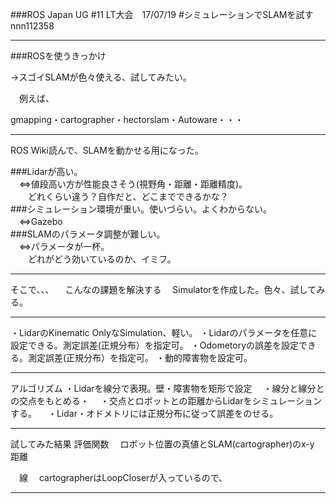 ###ROS Japan UG #11 LT大会　17/07/19 
#シミュレーションでSLAMを試す
nnn112358

---

###ROSを使うきっかけ 

 →スゴイSLAMが色々使える、試してみたい。
 
　例えば、
 
 gmapping・cartographer・hectorslam・Autoware・・・

---

ROS Wiki読んで、SLAMを動かせる用になった。
  
###Lidarが高い。  
　⇔値段高い方が性能良さそう(視野角・距離・距離精度)。  
　　どれくらい違う？自作だと、どこまでできるかな？  
###シミュレーション環境が重い。使いづらい。よくわからない。  
　⇔Gazebo  
###SLAMのパラメータ調整が難しい。  
　⇔パラメータが一杯。  
　　どれがどう効いているのか、イミフ。  
  
---


そこで、、、
　こんなの課題を解決する
　Simulatorを作成した。色々、試してみる。


---


・LidarのKinematic OnlyなSimulation、軽い。
・Lidarのパラメータを任意に設定できる。測定誤差(正規分布）を指定可。
・Odometoryの誤差を設定できる。測定誤差(正規分布）を指定可。
・動的障害物を設定可。

---


アルゴリズム
 ・Lidarを線分で表現。壁・障害物を矩形で設定
　・線分と線分との交点をもとめる・
　・交点とロボットとの距離からLidarをシミュレーションする。
　・Lidar・オドメトリには正規分布に従って誤差をのせる。

---

試してみた結果
評価関数
　ロボット位置の真値とSLAM(cartographer)のx-y 距離

　線
　cartographerはLoopCloserが入っているので、

---

